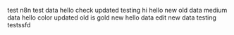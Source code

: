 test n8n
test data
hello
check
updated
testing
hi
hello
new
old data
medium data
hello color
updated
old is gold
new
hello
data
edit
new data
testing
testssfd

